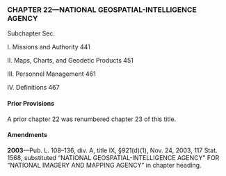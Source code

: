 ### **CHAPTER 22—NATIONAL GEOSPATIAL-INTELLIGENCE AGENCY** ###

Subchapter Sec.

I. Missions and Authority 441

II. Maps, Charts, and Geodetic Products 451

III. Personnel Management 461

IV. Definitions 467

#### Prior Provisions ####

A prior chapter 22 was renumbered chapter 23 of this title.

#### Amendments ####

**2003**—Pub. L. 108–136, div. A, title IX, §921(d)(1), Nov. 24, 2003, 117 Stat. 1568, substituted “NATIONAL GEOSPATIAL-INTELLIGENCE AGENCY” FOR “NATIONAL IMAGERY AND MAPPING AGENCY” in chapter heading.